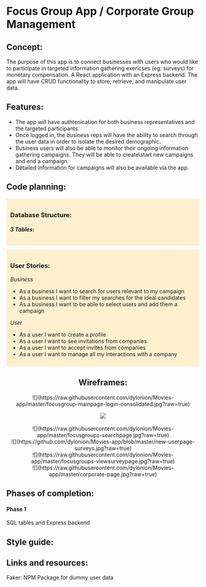 # Focus Group App / Corporate Group Management

<main>

<article>

## Concept:

The purpose of this app is to connect businesses with users who would like to participate in targeted information gathering exericses (eg: surveys) for monetary compensation. A React application with an Express backend. The app will have CRUD functionality to store, retrieve, and manipulate user data.

## Features:

*   The app will have authtenication for both business representatives and the targeted participants.
*   Once logged in, the business reps will have the ability to search through the user data in order to isolate the desired demographic.
*   Business users will also be able to monitor their ongoing information gathering campaigns. They will be able to create\start new campaigns and end a campaign.
*   Detailed information for campaigns will also be available via the app.

</article>

<article>

## Code planning:

<div style="background-color: #fef0cf;padding:10px;margin-bottom: 10px;">

### Database Structure:

##### 3 Tables:

</div>

<div style="background-color: #fef0cf;padding:10px;margin-bottom: 10px;">

### User Stories:

_Business_

*   As a business I want to search for users relevant to my campaign
*   As a business I want to filter my searches for the ideal candidates
*   As a business I want to be able to select users and add them a campaign

_User_

*   As a user I want to create a profile
*   As a user I want to see invitations from companies
*   As a user I want to accept invites from companies
*   As a user I want to manage all my interactions with a company

</div>

</article>

<article style="text-align: center">

## Wireframes: 

<div class="img-box">![](https://raw.githubusercontent.com/dylonion/Movies-app/master/focusgroup-mainpage-login-consolidated.jpg?raw=true)</div>

![](https://raw.githubusercontent.com/dylonion/Movies-app/master/focusgroups-userpage.jpg)

<div class="img-box">![](https://raw.githubusercontent.com/dylonion/Movies-app/master/focusgroups-searchpage.jpg?raw=true)</div>

<div class="img-box">![](https://github.com/dylonion/Movies-app/blob/master/new-userpage-surveys.jpg?raw=true)</div>

<div class="img-box">![](https://raw.githubusercontent.com/dylonion/Movies-app/master/focusgroups-viewsurveypage.jpg?raw=true)</div>

<div class="img-box">![](https://raw.githubusercontent.com/dylonion/Movies-app/master/corporate-page.jpg?raw=true)</div>

</article>

<article>

## Phases of completion:

#### Phase 1

SQL tables and Express backend

</article>

<article>

## Style guide:

</article>

<article>

## Links and resources:

Faker: NPM Package for dummy user data

</article>

</main>
